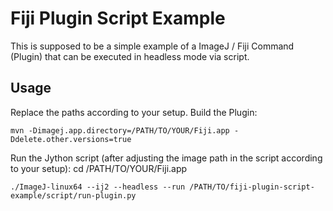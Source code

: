 # Fiji Plugin Script Example

This is supposed to be a simple example of a ImageJ / Fiji Command (Plugin) that can be executed in headless mode via script.

## Usage
Replace the paths according to your setup.
Build the Plugin:
```
mvn -Dimagej.app.directory=/PATH/TO/YOUR/Fiji.app -Ddelete.other.versions=true
```
Run the Jython script (after adjusting the image path in the script according to your setup):
cd /PATH/TO/YOUR/Fiji.app
```
./ImageJ-linux64 --ij2 --headless --run /PATH/TO/fiji-plugin-script-example/script/run-plugin.py
```
